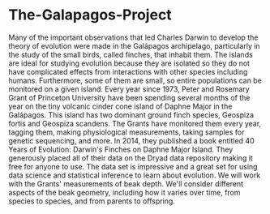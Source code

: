# The-Galapagos-Project

Many of the important observations that led Charles Darwin to develop the theory of evolution were made in the Galápagos archipelago, particularly in the study of the small birds, called finches, that inhabit them. The islands are ideal for studying evolution because they are isolated so they do not have complicated effects from interactions with other species including humans. Furthermore, some of them are small, so entire populations can be monitored on a given island. Every year since 1973, Peter and Rosemary Grant of Princeton University have been spending several months of the year on the tiny volcanic cinder cone island of Daphne Major in the Galápagos. This island has two dominant ground finch species, Geospiza fortis and Geospiza scandens. The Grants have monitored them every year, tagging them, making physiological measurements, taking samples for genetic sequencing, and more. In 2014, they published a book entitled 40 Years of Evolution: Darwin's Finches on Daphne Major Island. They generously placed all of their data on the Dryad data repository making it free for anyone to use. The data set is impressive and a great set for using data science and statistical inference to learn about evolution. We will work with the Grants' measurements of beak depth. We'll consider different aspects of the beak geometry, including how it varies over time, from species to species, and from parents to offspring.
